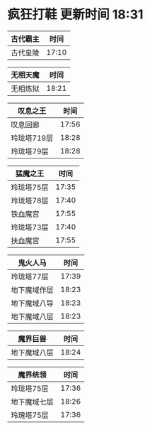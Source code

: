 # 疯狂打鞋 更新时间 18:31

| 古代霸主   | 时间    |
|--------|-------|
| 古代皇陵 | 17:10 |

| 无相天魔   | 时间    |
|--------|-------|
| 无相炼狱 | 18:21 |

| 叹息之王   | 时间    |
|--------|-------|
| 叹息回廊 | 17:56 |
| 玲珑塔719层 | 18:28 |
| 玲珑塔79层 | 18:28 |

| 猛魔之王   | 时间    |
|--------|-------|
| 玲珑塔75层 | 17:35 |
| 玲珑塔78层 | 17:40 |
| 铁血魔宫 | 17:55 |
| 玲珑塔73层 | 17:40 |
| 扶血魔宫 | 17:55 |

| 鬼火人马   | 时间    |
|--------|-------|
| 玲珑塔77层 | 17:39 |
| 地下魔域作层 | 18:23 |
| 地下魔域八导 | 18:23 |
| 地下魔域八层 | 18:23 |

| 魔界巨兽   | 时间    |
|--------|-------|
| 地下魔域八层 | 18:24 |

| 魔界统领   | 时间    |
|--------|-------|
| 玲珑塔75层 | 17:36 |
| 地下魔域七层 | 18:26 |
| 玲瑰塔75层 | 17:36 |